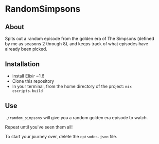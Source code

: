 # RandomSimpsons

## About
Spits out a random episode from the golden era of The Simpsons (defined by me as seasons 2 through 8), and keeps track of what episodes have already been picked.

## Installation
- Install Elixir ~1.6
- Clone this repository
- In your terminal, from the home directory of the project: `mix escripts.build`

## Use
`./random_simpsons` will give you a random golden era episode to watch.

Repeat until you've seen them all!

To start your journey over, delete the `episodes.json` file.


